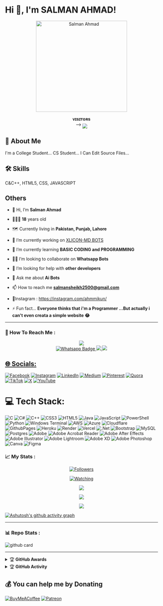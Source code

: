 # Hi 👋, I'm SALMAN AHMAD!

<p align="center">  
  <a href="https://github.com/salmanytofficial">
    <img alt="Salman Ahmad" height="300" src="https://avatars.githubusercontent.com/u/140977479?v=4">
  </a>
</p>
<p align="center">
    <b>ᴠɪsɪᴛᴏʀs</b><br>
 -->    <img align="middle" src="https://profile-counter.glitch.me/salmanytofficial/count.svg" />
</p>


## 📕 About Me
I'm a College Student...
CS Student...
I Can Edit Source Files...

## 🛠 Skills
C&C++, HTML5, CSS, JAVASCRIPT

## Others

- 👋 Hi, I’m **Salman Ahmad**

-  👨🏻‍🦱 **18** years old

-  🗺 Currently living in **Pakistan, Punjab, Lahore**

- 🔭 I’m currently working on [XLICON-MD BOTS](https://github.com/salmanytofficial/XLICON-V3-MD)

- 🧠 I’m currently learning **BASIC CODING and PROGRAMMING**

- 👯‍♀️ I’m looking to collaborate on **Whatsapp Bots**

- 🤝 I’m looking for help with **other developers**

-  💬 Ask me about **Ai Bots**

- 📫 How to reach me **salmansheikh2500@gmail.com**
 
- 🚩Instagram : https://instagram.com/ahmmikun/

- ⚡️ Fun fact...
**Everyone thinks that i'm a Programmer ...But actually i can't even creata a simple website 😂**
---

### 🗼 How To Reach Me :
<p align="center">
<a href="https://youtube.com/@s4salmanyt"><img src="https://img.shields.io/badge/YouTube-ff0000?style=for-the-badge&logo=youtube&logoColor=ff000000&link=https://youtube.com/@s4salmanyt" /><br>
<a href="http://Wa.me/923184070915">
    <img src="https://img.shields.io/badge/Wa Pc-electric green?style=for-the-badge&logo=whatsapp&logoColor=white" alt="Whatsapp Badge"/>
  </a>
<a href="https://chat.whatsapp.com/C4ivwZKuh5bLJkqfYNPQsk"><img src="https://img.shields.io/badge/Wa Gc 1-25D366?style=for-the-badge&logo=whatsapp&logoColor=white" />
<a href="https://chat.whatsapp.com/BlvC2aKImgU1n3g774Vm5c"><img src="https://img.shields.io/badge/Wa Gc 2-25D366?style=for-the-badge&logo=whatsapp&logoColor=white" />
</p>
  
## 🌐 Socials:
[![Facebook](https://img.shields.io/badge/Facebook-%231877F2.svg?logo=Facebook&logoColor=white)](https://facebook.com/AhmmiKun) [![Instagram](https://img.shields.io/badge/Instagram-%23E4405F.svg?logo=Instagram&logoColor=white)](https://instagram.com/ahmmikun) [![LinkedIn](https://img.shields.io/badge/LinkedIn-%230077B5.svg?logo=linkedin&logoColor=white)](https://linkedin.com/in/ahmmikun) [![Medium](https://img.shields.io/badge/Medium-12100E?logo=medium&logoColor=white)](https://medium.com/@ahmmikun) [![Pinterest](https://img.shields.io/badge/Pinterest-%23E60023.svg?logo=Pinterest&logoColor=white)](https://pinterest.com/AhmmiKun) [![Quora](https://img.shields.io/badge/Quora-%23B92B27.svg?logo=Quora&logoColor=white)](https://quora.com/profile/AhmmiKun) [![TikTok](https://img.shields.io/badge/TikTok-%23000000.svg?logo=TikTok&logoColor=white)](https://tiktok.com/@ahmmikun) [![X](https://img.shields.io/badge/X-black.svg?logo=X&logoColor=white)](https://x.com/ahmmikun) [![YouTube](https://img.shields.io/badge/YouTube-%23FF0000.svg?logo=YouTube&logoColor=white)](https://youtube.com/@UC7HLKK9F0s0trcVyhchOtCA) 

# 💻 Tech Stack:
![C](https://img.shields.io/badge/c-%2300599C.svg?style=for-the-badge&logo=c&logoColor=white) ![C#](https://img.shields.io/badge/c%23-%23239120.svg?style=for-the-badge&logo=csharp&logoColor=white) ![C++](https://img.shields.io/badge/c++-%2300599C.svg?style=for-the-badge&logo=c%2B%2B&logoColor=white) ![CSS3](https://img.shields.io/badge/css3-%231572B6.svg?style=for-the-badge&logo=css3&logoColor=white) ![HTML5](https://img.shields.io/badge/html5-%23E34F26.svg?style=for-the-badge&logo=html5&logoColor=white) ![Java](https://img.shields.io/badge/java-%23ED8B00.svg?style=for-the-badge&logo=openjdk&logoColor=white) ![JavaScript](https://img.shields.io/badge/javascript-%23323330.svg?style=for-the-badge&logo=javascript&logoColor=%23F7DF1E) ![PowerShell](https://img.shields.io/badge/PowerShell-%235391FE.svg?style=for-the-badge&logo=powershell&logoColor=white) ![Python](https://img.shields.io/badge/python-3670A0?style=for-the-badge&logo=python&logoColor=ffdd54) ![Windows Terminal](https://img.shields.io/badge/Windows%20Terminal-%234D4D4D.svg?style=for-the-badge&logo=windows-terminal&logoColor=white) ![AWS](https://img.shields.io/badge/AWS-%23FF9900.svg?style=for-the-badge&logo=amazon-aws&logoColor=white) ![Azure](https://img.shields.io/badge/azure-%230072C6.svg?style=for-the-badge&logo=microsoftazure&logoColor=white) ![Cloudflare](https://img.shields.io/badge/Cloudflare-F38020?style=for-the-badge&logo=Cloudflare&logoColor=white) ![GithubPages](https://img.shields.io/badge/github%20pages-121013?style=for-the-badge&logo=github&logoColor=white) ![Heroku](https://img.shields.io/badge/heroku-%23430098.svg?style=for-the-badge&logo=heroku&logoColor=white) ![Render](https://img.shields.io/badge/Render-%46E3B7.svg?style=for-the-badge&logo=render&logoColor=white) ![Vercel](https://img.shields.io/badge/vercel-%23000000.svg?style=for-the-badge&logo=vercel&logoColor=white) ![.Net](https://img.shields.io/badge/.NET-5C2D91?style=for-the-badge&logo=.net&logoColor=white) ![Bootstrap](https://img.shields.io/badge/bootstrap-%238511FA.svg?style=for-the-badge&logo=bootstrap&logoColor=white) ![MySQL](https://img.shields.io/badge/mysql-%2300000f.svg?style=for-the-badge&logo=mysql&logoColor=white) ![Postgres](https://img.shields.io/badge/postgres-%23316192.svg?style=for-the-badge&logo=postgresql&logoColor=white) ![Adobe](https://img.shields.io/badge/adobe-%23FF0000.svg?style=for-the-badge&logo=adobe&logoColor=white) ![Adobe Acrobat Reader](https://img.shields.io/badge/Adobe%20Acrobat%20Reader-EC1C24.svg?style=for-the-badge&logo=Adobe%20Acrobat%20Reader&logoColor=white) ![Adobe After Effects](https://img.shields.io/badge/Adobe%20After%20Effects-9999FF.svg?style=for-the-badge&logo=Adobe%20After%20Effects&logoColor=white) ![Adobe Illustrator](https://img.shields.io/badge/adobe%20illustrator-%23FF9A00.svg?style=for-the-badge&logo=adobe%20illustrator&logoColor=white) ![Adobe Lightroom](https://img.shields.io/badge/Adobe%20Lightroom-31A8FF.svg?style=for-the-badge&logo=Adobe%20Lightroom&logoColor=white) ![Adobe XD](https://img.shields.io/badge/Adobe%20XD-470137?style=for-the-badge&logo=Adobe%20XD&logoColor=#FF61F6) ![Adobe Photoshop](https://img.shields.io/badge/adobe%20photoshop-%2331A8FF.svg?style=for-the-badge&logo=adobe%20photoshop&logoColor=white) ![Canva](https://img.shields.io/badge/Canva-%2300C4CC.svg?style=for-the-badge&logo=Canva&logoColor=white) ![Figma](https://img.shields.io/badge/figma-%23F24E1E.svg?style=for-the-badge&logo=figma&logoColor=white)


### 📈 My Stats :
<p align="center"><a href="https://github.com/salmanytofficial/followers"><img title="Followers" src="https://img.shields.io/github/followers/salmanytofficial?color=red&style=flat-square"></a></p>
<p align="center"><a href="https://komarev.com/ghpvc/?username=salmanytofficial&color=blue&style=flat-square&label=Profile+Views"><img title="Watching" src="https://komarev.com/ghpvc/?username=salmanytofficial&color=green&style=flat-square&label=Profile+View"></a>
</p>
<p align="center"><a href="https://github.com/salmanytofficial"><img src="https://github-readme-stats.vercel.app/api?username=salmanytofficial&show_icons=true&theme=radical"></a></p>
<p align="center"><a href="https://github.com/salmanytofficial"><img src="https://github-readme-stats.vercel.app/api/top-langs/?username=salmanytofficial&theme=radical&layout=compact"></a></p>
<p align="center"><a href="https://github.com/salmanytofficial"><img src="https://streak-stats.demolab.com/?user=salmanytofficial&theme=radical"></a></p>

[![Ashutosh's github activity graph](https://github-readme-activity-graph.vercel.app/graph?username=salmanytofficial&bg_color=000000&color=9e4c98&line=9e4c98&point=403d3d&area=true&hide_border=true)](https://github.com/ashutosh00710/github-readme-activity-graph)

---

### 📊 Repo Stats : 
![github card](https://github-readme-stats.vercel.app/api/pin/?username=salmanytofficial&repo=XLICON-V3-MD&theme=radical)

---

<details>
    <summary>&#127942 <b>GitHub Awards</b></summary><br/>

![Github Trophy](https://github-profile-trophy.vercel.app/?username=salmanytofficial)

</details>

<details>
    <summary>&#127942 <b>GitHub Activity</b></summary><br/>

  ![Metrics](https://metrics.lecoq.io/salmanytofficial?template=classic&repositories.forks=true&languages=1&languages.colors=github&languages.threshold=0%25&config.timezone=Asia%2FKarachi)

</details> 

## 💰 You can help me by Donating
  [![BuyMeACoffee](https://img.shields.io/badge/Buy%20Me%20a%20Coffee-ffdd00?style=for-the-badge&logo=buy-me-a-coffee&logoColor=black)](https://buymeacoffee.com/ahmmikun) [![Patreon](https://img.shields.io/badge/Patreon-F96854?style=for-the-badge&logo=patreon&logoColor=white)](https://patreon.com/ahmmikun) 

  

